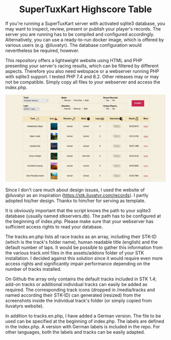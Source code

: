 <h1 align="center">SuperTuxKart Highscore Table</h1>

If you're running a SuperTuxKart server with activated sqlite3 database, you may want to inspect, review, present or publish your player's records.
The server you are running has to be compiled and configured accordingly. Alternatively, you can use a ready-to-run docker image, which is offered by various users (e.g. @iluvatyr). The database configuration would nevertheless be required, however.

This repository offers a lightweight website using HTML and PHP presenting your server's racing results, which can be filtered by different aspects.
Therefore you also need webspace or a webserver running PHP with sqlite3 support. I tested PHP 7.4 and 8.2. Other releases may or may not be compatible. Simply copy all files to your webserver and access the index.php.

<p align="center"><img src="screenshot.jpg"></p>

Since I don't care much about design issues, I used the website of @iluvatyr as an inspiration (https://stk.iluvatyr.com/records). I partly adopted his/her design. Thankx to him/her for serving as template.

It is obviously important that the script knows the path to your sqlite3 database (usually named stkservers.db). The path has to be configured at the beginning of index.php. Please make sure that your webserver has sufficient access rights to read your database.

The tracks.en.php lists all race tracks as an array, including their STK-ID (which is the track's folder name), human readable title (english) and the default number of laps. It would be possible to gather this information from the various track.xml files in the assets/addons folder of your STK installation. I decided against this solution since it would require even more access rights and significantly impair performance depending on the number of tracks installed.

On Github the array only contains the default tracks included in STK 1.4; add-on tracks or additional individual tracks can easily be added as required. The corresponding track icons (dropped in /media/tracks and named according their STK-ID) can generated (resized) from the screenshots inside the individual track's folder (or simply copied from iluvatyrs website).

In addition to tracks.en.php, I have added a German version. The file to be used can be specified at the beginning of index.php. The labels are defined in the index.php. A version with German labels is included in the repo. For other languages, both the labels and tracks can be easily adapted.

